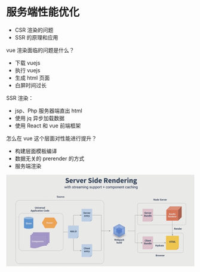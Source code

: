 # 服务端性能优化

- CSR 渲染的问题
- SSR 的原理和应用

vue 渲染面临的问题是什么？

- 下载 vuejs
- 执行 vuejs
- 生成 html 页面
- 白屏时间过长

SSR 渲染：

- jsp、Php 服务器端直出 html
- 使用 jq 异步加载数据
- 使用 React 和 vue 前端框架

怎么在 vue 这个层面对性能进行提升？

- 构建层面模板编译
- 数据无关的 prerender 的方式
- 服务端渲染

![08](./img/08.png)
